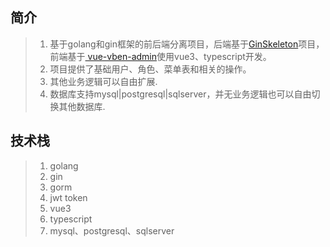 ## 简介
>1. 基于golang和gin框架的前后端分离项目，后端基于[GinSkeleton](https://www.yuque.com/xiaofensinixidaouxiang/bkfhct/mar1g7)项目，前端基于[
    vue-vben-admin](https://github.com/vbenjs/vue-vben-admin)使用vue3、typescript开发。
>2. 项目提供了基础用户、角色、菜单表和相关的操作。
>3. 其他业务逻辑可以自由扩展.
>4. 数据库支持mysql|postgresql|sqlserver，并无业务逻辑也可以自由切换其他数据库.
## 技术栈
> 1. golang
> 2. gin
> 3. gorm
> 4. jwt token
> 5. vue3
> 6. typescript
> 7. mysql、postgresql、sqlserver
